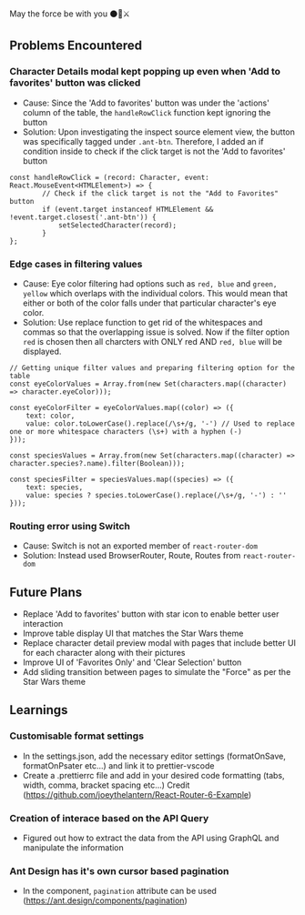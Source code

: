 May the force be with you ⚫🤖⚔️

## Problems Encountered
### Character Details modal kept popping up even when 'Add to favorites' button was clicked
- Cause: Since the 'Add to favorites' button was under the 'actions' column of the table, the `handleRowClick` function kept ignoring the button
- Solution: Upon investigating the inspect source element view, the button was specifically tagged under `.ant-btn`. Therefore, I added an if condition inside to check if the click target is not the 'Add to favorites' button

```
const handleRowClick = (record: Character, event: React.MouseEvent<HTMLElement>) => {
        // Check if the click target is not the "Add to Favorites" button
        if (event.target instanceof HTMLElement && !event.target.closest('.ant-btn')) {
            setSelectedCharacter(record);
        }
};
```

### Edge cases in filtering values 
- Cause: Eye color filtering had options such as `red, blue` and `green, yellow` which overlaps with the individual colors. This would mean that either or both of the color falls under that particular character's eye color.
- Solution: Use replace function to get rid of the whitespaces and commas so that the overlapping issue is solved. Now if the filter option `red` is chosen then all charcters with ONLY red AND `red, blue` will be displayed.

```
// Getting unique filter values and preparing filtering option for the table
const eyeColorValues = Array.from(new Set(characters.map((character) => character.eyeColor)));

const eyeColorFilter = eyeColorValues.map((color) => ({
    text: color,
    value: color.toLowerCase().replace(/\s+/g, '-') // Used to replace one or more whitespace characters (\s+) with a hyphen (-)
}));

const speciesValues = Array.from(new Set(characters.map((character) => character.species?.name).filter(Boolean)));

const speciesFilter = speciesValues.map((species) => ({
    text: species,
    value: species ? species.toLowerCase().replace(/\s+/g, '-') : ''
}));
```

### Routing error using Switch
- Cause: Switch is not an exported member of `react-router-dom`
- Solution: Instead used BrowserRouter, Route, Routes from `react-router-dom`


## Future Plans
- Replace 'Add to favorites' button with star icon to enable better user interaction
- Improve table display UI that matches the Star Wars theme
- Replace character detail preview modal with pages that include better UI for each character along with their pictures
- Improve UI of 'Favorites Only' and 'Clear Selection' button
- Add sliding transition between pages to simulate the "Force" as per the Star Wars theme 


## Learnings
### Customisable format settings
- In the settings.json, add the necessary editor settings (formatOnSave, formatOnPsater etc...) and link it to prettier-vscode
- Create a .prettierrc file and add in your desired code formatting (tabs, width, comma, bracket spacing etc...)
Credit (https://github.com/joeythelantern/React-Router-6-Example)

### Creation of interace based on the API Query
- Figured out how to extract the data from the API using GraphQL and manipulate the information

### Ant Design has it's own cursor based pagination
- In the <Table> component, `pagination` attribute can be used (https://ant.design/components/pagination)

